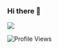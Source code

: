 ### Hi there 👋

<img src="https://github-readme-stats.vercel.app/api?username=sivsivsree&show_icons=true&title_color=000&icon_color=fff&text_color=999&bg_color=fff&count_private=true&include_all_commits=true&layout=compact">

![Profile Views](https://komarev.com/ghpvc/?username=sivsivsree&style=flat-square&label=PV+%20)
<!--

**sivsivsree/sivsivsree** is a ✨ _special_ ✨ repository because its `README.md` (this file) appears on your GitHub profile.

Here are some ideas to get you started:

- 🔭 I’m currently working on ...
- 🌱 I’m currently learning ...
- 👯 I’m looking to collaborate on ...
- 🤔 I’m looking for help with ...
- 💬 Ask me about ...
- 📫 How to reach me: ...
- 😄 Pronouns: ...
- ⚡ Fun fact: ...
-->
